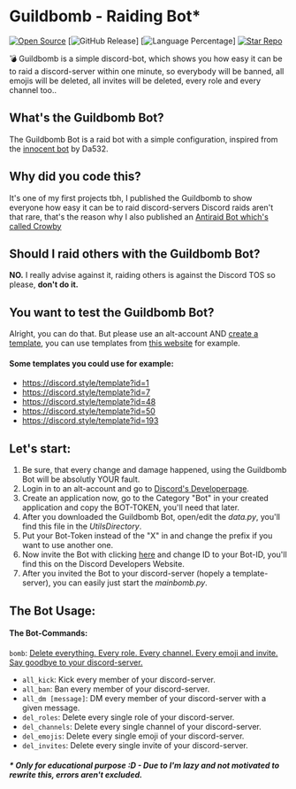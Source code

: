 # Guildbomb - Raiding Bot*
[![Open Source](https://badges.frapsoft.com/os/v1/open-source.svg?v=103)](https://opensource.org/)
[![GitHub Release](https://img.shields.io/github/release/tterb/PlayMusic.svg?style=flat)]
[![Language Percentage](https://img.shields.io/github/languages/top/ARealWant/Guildbomb-Discord-Raid-Bot)]
[![Star Repo](https://img.shields.io/github/stars/ARealWant/Guildbomb-Discord-Raid-Bot?style=social)]()  

💣 Guildbomb is a simple discord-bot, which shows you how easy it can be to raid a discord-server within one minute, so everybody will be banned, all emojis will be deleted, all invites will be deleted, every role and every channel too..

## What's the Guildbomb Bot?
The Guildbomb Bot is a raid bot with a simple configuration, inspired from the [innocent bot](https://github.com/Da532/Innocent-bot) by Da532.

## Why did you code this?
It's one of my first projects tbh, I published the Guildbomb to show everyone how easy it can be to raid discord-servers
Discord raids aren't that rare, that's the reason why I also published an [Antiraid Bot which's called Crowby](https://crowby.me/)

## Should I raid others with the Guildbomb Bot?
**NO.** I really advise against it, raiding others is against the Discord TOS so please, **don't do it.**

## You want to test the Guildbomb Bot?
Alright, you can do that. But please use an alt-account AND [create a template](https://support.discord.com/hc/en-us/articles/360041033511-Server-Templates#:~:text=Creating%20a%20Server%20Template,-Note%3A%20This%20feature&text=After%20you%20fill%20out%20the,to%20share%20your%20Server%20Template!), you can use templates from [this website](https://discord.style/) for example.

#### Some templates you could use for example:
- https://discord.style/template?id=1
- https://discord.style/template?id=7
- https://discord.style/template?id=48
- https://discord.style/template?id=50
- https://discord.style/template?id=193

## Let's start:
1. Be sure, that every change and damage happened, using the Guildbomb Bot will be absolutly YOUR fault.
2. Login in to an alt-account and go to [Discord's Developerpage](https://discord.com/developers/applications).
3. Create an application now, go to the Category "Bot" in your created application and copy the BOT-TOKEN, you'll need that later.
4. After you downloaded the Guildbomb Bot, open/edit the *data.py*, you'll find this file in the *UtilsDirectory*.
5. Put your Bot-Token instead of the "X" in and change the prefix if you want to use another one.
6. Now invite the Bot with clicking [here](https://discord.com/oauth2/authorize?client_id=ID&scope=bot&permissions=8)
and change ID to your Bot-ID, you'll find this on the Discord Developers Website.
7. After you invited the Bot to your discord-server (hopely a template-server), you can easily just start the *mainbomb.py*.

## The Bot Usage:
#### The Bot-Commands:
`bomb`: [Delete everything. Every role. Every channel. Every emoji and invite. Say goodbye to your discord-server.](https://github.com/ARealWant/Guildbomb/wiki/The-Guildbomb-Raidcommand)

- `all_kick`: Kick every member of your discord-server.
- `all_ban`: Ban every member of your discord-server.
- `all_dm [message]`: DM every member of your discord-server with a given message.
- `del_roles`: Delete every single role of your discord-server.
- `del_channels`: Delete every single channel of your discord-server.
- `del_emojis`: Delete every single emoji of your discord-server.
- `del_invites`: Delete every single invite of your discord-server.

##### * Only for educational purpose :D - Due to I'm lazy and not motivated to rewrite this, errors aren't excluded.
